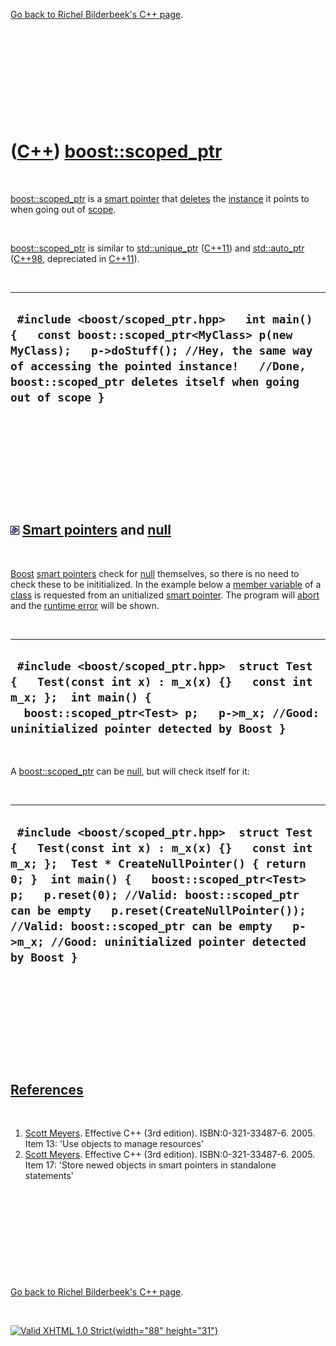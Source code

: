 

[Go back to Richel Bilderbeek's C++ page](Cpp.htm).

 

 

 

 

 

([C++](Cpp.htm)) [boost::scoped\_ptr](CppScoped_ptr.htm)
========================================================

 

[boost::scoped\_ptr](CppScoped_ptr.htm) is a [smart
pointer](CppSmartPointer.htm) that [deletes](CppDelete.htm) the
[instance](CppInstance.htm) it points to when going out of
[scope](CppScope.htm).

 

[boost::scoped\_ptr](CppScoped_ptr.htm) is similar to
[std::unique\_ptr](CppUnique_ptr.htm) ([C++11](Cpp11.htm)) and
[std::auto\_ptr](CppAuto_ptr.htm) ([C++98](Cpp98.htm), depreciated in
[C++11](Cpp11.htm)).

 

  --------------------------------------------------------------------------------------------------------------------------------------------------------------------------------------------------------------------------------------------------
  ` #include <boost/scoped_ptr.hpp>   int main() {   const boost::scoped_ptr<MyClass> p(new MyClass);   p->doStuff(); //Hey, the same way of accessing the pointed instance!   //Done, boost::scoped_ptr deletes itself when going out of scope }`
  --------------------------------------------------------------------------------------------------------------------------------------------------------------------------------------------------------------------------------------------------

 

 

 

 

 

![Boost](PicBoost.png) [Smart pointers](CppSmartPointer.htm) and [null](CppNull.htm)
------------------------------------------------------------------------------------

 

[Boost](CppBoost.htm) [smart pointers](CppSmartPointer.htm) check for
[null](CppNull.htm) themselves, so there is no need to check these to be
inititialized. In the example below a [member
variable](CppMemberVariable.htm) of a [class](CppClass.htm) is requested
from an unitialized [smart pointer](CppSmartPointer.htm). The program
will [abort](CppAbort.htm) and the [runtime error](CppRuntimeError.htm)
will be shown.

 

  --------------------------------------------------------------------------------------------------------------------------------------------------------------------------------------------------------------
  ` #include <boost/scoped_ptr.hpp>  struct Test {   Test(const int x) : m_x(x) {}   const int m_x; };  int main() {   boost::scoped_ptr<Test> p;   p->m_x; //Good: uninitialized pointer detected by Boost }`
  --------------------------------------------------------------------------------------------------------------------------------------------------------------------------------------------------------------

 

A [boost::scoped\_ptr](CppScoped_ptr.htm) can be [null](CppNull.htm),
but will check itself for it:

 

  --------------------------------------------------------------------------------------------------------------------------------------------------------------------------------------------------------------------------------------------------------------------------------------------------------------------------------------------------------------------------------------
  ` #include <boost/scoped_ptr.hpp>  struct Test {   Test(const int x) : m_x(x) {}   const int m_x; };  Test * CreateNullPointer() { return 0; }  int main() {   boost::scoped_ptr<Test> p;   p.reset(0); //Valid: boost::scoped_ptr can be empty   p.reset(CreateNullPointer()); //Valid: boost::scoped_ptr can be empty   p->m_x; //Good: uninitialized pointer detected by Boost }`
  --------------------------------------------------------------------------------------------------------------------------------------------------------------------------------------------------------------------------------------------------------------------------------------------------------------------------------------------------------------------------------------

 

 

 

 

 

[References](CppReferences.htm)
-------------------------------

 

1.  [Scott Meyers](CppScottMeyers.htm). Effective C++ (3rd edition).
    ISBN:0-321-33487-6. 2005. Item 13: 'Use objects to manage resources'
2.  [Scott Meyers](CppScottMeyers.htm). Effective C++ (3rd edition).
    ISBN:0-321-33487-6. 2005. Item 17: 'Store newed objects in smart
    pointers in standalone statements'

 

 

 

 

 

[Go back to Richel Bilderbeek's C++ page](Cpp.htm).



 

[![Valid XHTML 1.0 Strict](valid-xhtml10.png){width="88"
height="31"}](http://validator.w3.org/check?uri=referer)
